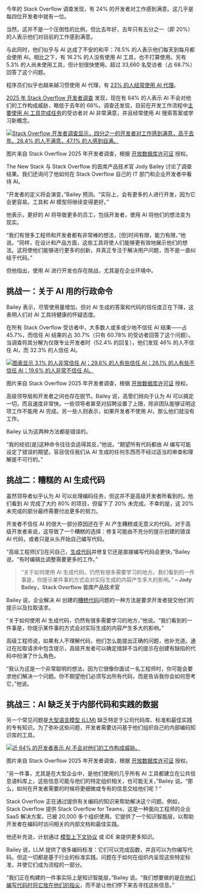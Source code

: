 今年的 Stack Overflow 调查发现，有 24% 的开发者对工作感到满意。这几乎是每四位开发者中就有一位。

当然，这并不是一个压倒性的比例，但比去年好，去年只有五分之一（即 20%）的人表示他们对目前的工作感到满意。

与此同时，他们似乎与 AI 达成了不安的和平：78.5% 的人表示他们每天到每月都会使用 AI。相比之下，有 16.2% 的人没有使用 AI 工具，也不打算使用。另有 5.3% 的人尚未使用工具，但计划很快使用。超过 33,660 名受访者（占 68.7%）回答了这个问题。

程序员们似乎也越来越习惯使用 AI 代理，有 [23% 的人经常使用 AI 代理](https://thenewstack.io/23-of-devs-regularly-use-ai-agents-per-stack-overflow-survey/)。

[2025 年 Stack Overflow 开发者调查](https://survey.stackoverflow.co/2025/) 发现，现在有 64% 的人表示 AI 不会对他们的工作构成威胁，略低于去年的 68%。调查还发现，目前在开发工作流程中[主要使用 AI 工具完成任务](https://thenewstack.io/ai-combined-with-agile-lets-developers-focus-on-craft/)的受访者对 AI 非常满意，并且经常使用 AI 搜索答案或学习新概念。

[![Stack Overflow 开发者调查显示，四分之一的开发者对工作感到满意，高于去年。28.4% 的人不满意，47.1% 的人感到自满。](https://cdn.thenewstack.io/media/2025/09/d0a703aa-stackoverflow-dev-survey-2025-work-job-satisfaction-job-sat-social.png)](https://cdn.thenewstack.io/media/2025/09/d0a703aa-stackoverflow-dev-survey-2025-work-job-satisfaction-job-sat-social.png)

图片来自 Stack Overflow 2025 年开发者调查，根据 [开放数据库许可证](https://opendatacommons.org/licenses/odbl/) 授权。

The New Stack 与 Stack Overflow 的首席产品技术官 Jody Bailey 讨论了调查结果。我们还询问了他如何在 Stack Overflow 自己的 IT 部门和企业开发者中看待 AI。

“开发者的定义将会演变，”Bailey 预测。“实际上，会有更多的人进行开发，因为它会更容易。工具和 AI 模型将继续变得更好。”

他表示，更好的 AI 将导致更多的员工，包括开发者，使用 AI 将他们的想法变为现实。

“我们有很多工程师和开发者都有非常棒的想法，[但]时间有限，能力有限，”他说。“同样，在设计和产品方面，这些工具将使人们能够更有效地展示他们的想法。这将使他们能够进行更多的创新，并真正专注于解决用户问题，而不是一直纠结于代码。”

但他指出，使用 AI 进行开发也存在挑战，尤其是在企业环境中。

## 挑战一：关于 AI 用的行政命令

Bailey 表示，尽管使用量增加，但对 AI 生成的答案和代码的信任度正在下降，这表明人们对 AI 工具持健康的怀疑态度。

在所有 Stack Overflow 受访者中，大多数人或多或少地不信任 AI 结果——占 45.7%，而信任 AI 结果的占 30.7%（只有 60.78% 的受访者回答了这个问题）。当调查将其分解为仅限专业开发者时（52.4% 的回复），他们发现 46% 的人不信任 AI，而 32.3% 的人信任 AI。

[![图表显示 3.1% 的人非常信任 AI；29.6% 的人有些信任 AI；26.1% 的人有些不信任 AI；19.6% 的人非常不信任 AI。](https://cdn.thenewstack.io/media/2025/09/0f1c7776-stackoverflow-dev-survey-2025-ai-developer-tools-ai-acc-social.png)](https://cdn.thenewstack.io/media/2025/09/0f1c7776-stackoverflow-dev-survey-2025-ai-developer-tools-ai-acc-social.png)

图片来自 Stack Overflow 2025 年开发者调查，根据 [开放数据库许可证](https://opendatacommons.org/licenses/odbl/) 授权。

高级领导层和开发者之间也存在脱节。Bailey 说，高管们倾向于认为 AI 可以搞定一切，而且速度非常快。一些领导者甚至对招聘设置了上限，除非团队能够证明这项工作不能用 AI 完成。另一些人则表示，如果开发者不使用 AI，那么他们就没有工作。

Bailey 认为这两种方法都是错误的。

“我的经验[是]这种命令往往会适得其反，”他说。“期望所有代码都由 AI 编写可能设定了错误的期望。盲目信任我们从 AI 生成的任何东西而不经过适当的审查和理解是不可行的。”

## 挑战二：糟糕的 AI 生成代码

虽然领导者似乎认为 AI 可以处理编码任务，但这并不是高级开发者所看到的。他们看到 AI 完成了大约 80% 的项目，但留下了 20% 未完成。不幸的是，这 20% 未完成的部分最终需要付出更多的努力。

开发者不信任 AI 的很大一部分原因还在于 AI 产生糟糕或无意义的代码。对于高级开发者来说，这导致了一个糟糕的选择：修复可能由不充分的提示创建的错误 AI 代码，或者只是从头开始自己编写代码。

“高级工程师[们]在问自己，[生成代码](https://thenewstack.io/ai-code-generation-6-faqs-for-developers/)并修复它还是直接编写代码会更快，”Bailey 说。“有时编辑比调整需要更多的工作。”

> “关于如何使用 AI 生成代码，仍然有很多需要学习的地方。我们看到的一件事是，你提示某件事的方式会对实际生成的内容产生多大的影响。”
> **– Jody Bailey，Stack Overflow 首席产品技术官**

Bailey 说，企业解决 AI 创建的[糟糕代码](https://thenewstack.io/bad-code-stalls-developer-velocity/)问题的一种方法是要求开发者提交他们的提示以及拉取请求。

“关于如何使用 AI 生成代码，仍然有很多需要学习的地方，”他说。“我们看到的一件事是，你提示某件事的方式会对实际生成的内容产生多大的影响。”

高级工程师说，如果有人不理解代码，他们怎么能提出正确的问题，他补充道。通过在拉取请求中包含提示，高级开发者可以确定措辞不当的提示在创建有缺陷的代码中扮演了什么角色。

“我认为这是一个非常聪明的想法，因为它很像你面试一名工程师时，你可能会要求他们解决一个问题。你不期望他们必须写出所有代码，而是告诉我你会如何思考它，”他说。

## 挑战三：AI 缺乏关于内部代码和实践的数据

另一个常见问题是[大型语言模型 (LLM)](https://thenewstack.io/introduction-to-llms/) 缺乏特定于公司代码库、标准和最佳实践的专有知识。为了弥补这些问题，开发者需要访问基于他们组织自己的内部编码知识库的工具。

[![近 64% 的开发者表示 AI 不会对他们的工作构成威胁。](https://cdn.thenewstack.io/media/2025/09/8e3971e8-stackoverflow-dev-survey-2025-work-job-satisfaction-ai-threat-social.png)](https://cdn.thenewstack.io/media/2025/09/8e3971e8-stackoverflow-dev-survey-2025-work-job-satisfaction-ai-threat-social.png)

图片来自 Stack Overflow 2025 年开发者调查，根据 [开放数据库许可证](https://opendatacommons.org/licenses/odbl/) 授权。

“另一件事，尤其是在大型企业中，是他们使用的几乎所有 AI 工具都建立在公共信息语料库上，这些信息可能与他们的特定组织相关，也可能无关，”Bailey 说。“那么，如何在开发者需要的时候将更细微或专有的信息交给他们呢？”

Stack Overflow 正在通过提供有关编码的知识来帮助解决这个问题。例如，Stack Overflow 提供 Stack Overflow for Teams，这是一种面向工程师的企业 SaaS 解决方案，已被 20,000 多个组织使用。它提供了一个知识智能层，以帮助开发者在编码时访问相关的内部文档和最佳实践。

他还补充说，计划通过 [模型上下文协议](https://thenewstack.io/building-your-first-model-context-protocol-server/) 或 IDE 来提供更多知识。

Bailey 说，LLM 提供了很多编码标准：它们可以完成函数，并且可以为你编写代码。但这一切都是基于行业的标准实践。问题在于如何在组织内呈现这些特定标准，并使它们成为流程的一部分。

“我们正在构建的一件事实际上是知识智能层，”Bailey 说。“我们想要做的是[在他们编写代码时将它放在他们的指尖](https://thenewstack.io/developers-put-ai-bots-to-the-test-of-writing-code/)，而不是让他们停下来去寻找这些信息。”